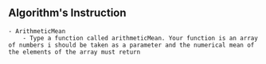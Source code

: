 ## Algorithm's Instruction

```
- ArithmeticMean
    - Type a function called arithmeticMean. Your function is an array of numbers i should be taken as a parameter and the numerical mean of the elements of the array must return
```